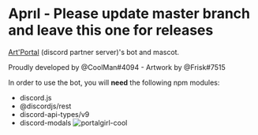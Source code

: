 # Aprıl - Please update master branch and leave this one for releases
[Art'Portal](https://discord.gg/graphisme) (discord partner server)'s bot and mascot.

Proudly developed by @CoolMan#4094 - Artwork by @Frisk#7515

In order to use the bot, you will **need** the following npm modules:
  - discord.js
  - @discordjs/rest
  - discord-api-types/v9
  - discord-modals
![portalgirl-cool](https://user-images.githubusercontent.com/65647523/167270738-0371e27d-d071-44b7-8560-9e94b45d22a2.png)
